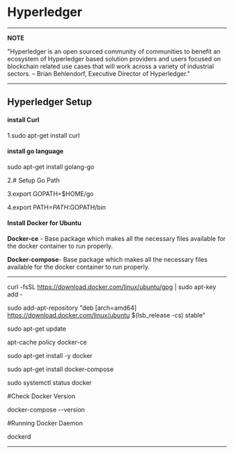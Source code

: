 
Hyperledger 
========

---
**NOTE**

 "Hyperledger is an open sourced community of communities to benefit an ecosystem of Hyperledger based solution providers and users focused on blockchain related use cases that will work across a variety of industrial sectors.
  – Brian Behlendorf, Executive Director of Hyperledger." 
 
---

## Hyperledger Setup

#### install Curl

1.sudo apt-get install curl

#### install go language

sudo apt-get install golang-go

2.# Setup Go Path 

3.export GOPATH=$HOME/go

4.export PATH=$PATH:$GOPATH/bin

#### Install Docker for Ubuntu

 **Docker-ce** - Base package which makes all the necessary files available for the docker container to run properly. 
 
 **Docker-compose**- Base package which makes all the necessary files available for the docker container to run properly.
 
--- 

curl -fsSL https://download.docker.com/linux/ubuntu/gpg | sudo apt-key add -

 
sudo add-apt-repository "deb [arch=amd64] https://download.docker.com/linux/ubuntu $(lsb_release -cs) stable"

 
sudo apt-get update

 
apt-cache policy docker-ce

  
sudo apt-get install -y docker

 
sudo apt-get install docker-compose

 
sudo systemctl status docker
  
  
#Check Docker Version

docker-compose --version

#Running Docker Daemon

dockerd

---



